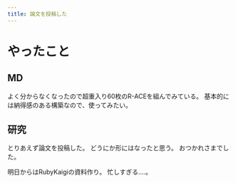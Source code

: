```yaml
---
title: 論文を投稿した
---
```


# やったこと

## MD

よく分からなくなったので超重入り60枚のR-ACEを組んでみている。
基本的には納得感のある構築なので、使ってみたい。

## 研究

とりあえず論文を投稿した。
どうにか形にはなったと思う。
おつかれさまでした。

明日からはRubyKaigiの資料作り。
忙しすぎる‥‥。
